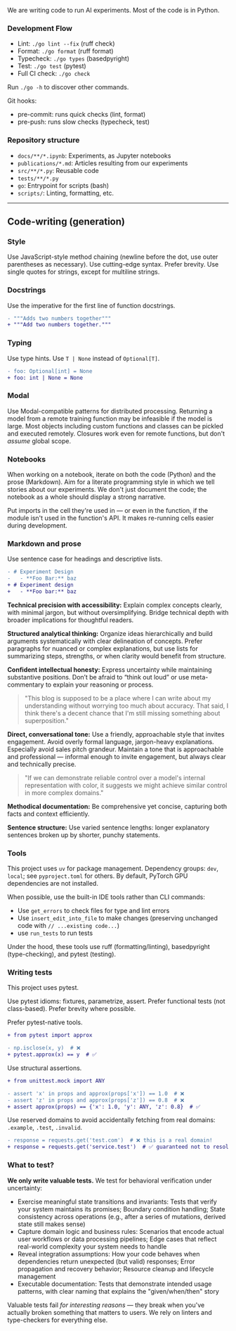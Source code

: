 We are writing code to run AI experiments. Most of the code is in Python.

### Development Flow

- Lint: `./go lint --fix` (ruff check)
- Format: `./go format` (ruff format)
- Typecheck: `./go types` (basedpyright)
- Test: `./go test` (pytest)
- Full CI check: `./go check`

Run `./go -h` to discover other commands.

Git hooks:
- pre-commit: runs quick checks (lint, format)
- pre-push: runs slow checks (typecheck, test)

### Repository structure

- `docs/**/*.ipynb`: Experiments, as Jupyter notebooks
- `publications/*.md`: Articles resulting from our experiments
- `src/**/*.py`: Reusable code
- `tests/**/*.py`
- `go`: Entrypoint for scripts (bash)
- `scripts/`: Linting, formatting, etc.

---

## Code-writing (generation)

### Style

Use JavaScript-style method chaining (newline before the dot, use outer parentheses as necessary).
Use cutting-edge syntax.
Prefer brevity.
Use single quotes for strings, except for multiline strings.

### Docstrings

Use the imperative for the first line of function docstrings.

```diff
- """Adds two numbers together"""
+ """Add two numbers together."""
```

### Typing

Use type hints.
Use `T | None` instead of `Optional[T]`.

```diff
- foo: Optional[int] = None
+ foo: int | None = None
```

### Modal

Use Modal-compatible patterns for distributed processing.
Returning a model from a remote training function may be infeasible if the model is large.
Most objects including custom functions and classes can be pickled and executed remotely.
Closures work even for remote functions, but don't _assume_ global scope.

### Notebooks

When working on a notebook, iterate on both the code (Python) and the prose (Markdown). Aim for a literate programming style in which we tell stories about our experiments. We don't just document the code; the notebook as a whole should display a strong narrative.

Put imports in the cell they're used in — or even in the function, if the module isn't used in the function's API. It makes re-running cells easier during development.

### Markdown and prose

Use sentence case for headings and descriptive lists.

```patch
- # Experiment Design
-   - **Foo Bar:** baz
+ # Experiment design
+   - **Foo bar:** baz
```

**Technical precision with accessibility:** Explain complex concepts clearly, with minimal jargon, but without oversimplifying. Bridge technical depth with broader implications for thoughtful readers.

**Structured analytical thinking:** Organize ideas hierarchically and build arguments systematically with clear delineation of concepts. Prefer paragraphs for nuanced or complex explanations, but use lists for summarizing steps, strengths, or when clarity would benefit from structure.

**Confident intellectual honesty:** Express uncertainty while maintaining substantive positions. Don’t be afraid to “think out loud” or use meta-commentary to explain your reasoning or process.

> "This blog is supposed to be a place where I can write about my understanding without worrying too much about accuracy. That said, I think there's a decent chance that I'm still missing something about superposition."

**Direct, conversational tone:** Use a friendly, approachable style that invites engagement. Avoid overly formal language, jargon-heavy explanations. Especially avoid sales pitch grandeur. Maintain a tone that is approachable and professional — informal enough to invite engagement, but always clear and technically precise.

> "If we can demonstrate reliable control over a model's internal representation with color, it suggests we might achieve similar control in more complex domains."

**Methodical documentation:** Be comprehensive yet concise, capturing both facts and context efficiently.

**Sentence structure:** Use varied sentence lengths: longer explanatory sentences broken up by shorter, punchy statements.

### Tools

This project uses `uv` for package management. Dependency groups: `dev`, `local`; see `pyproject.toml` for others. By default, PyTorch GPU dependencies are not installed.

When possible, use the built-in IDE tools rather than CLI commands:

- Use `get_errors` to check files for type and lint errors
- Use `insert_edit_into_file` to make changes (preserving unchanged code with `// ...existing code...`)
- use `run_tests` to run tests

Under the hood, these tools use ruff (formatting/linting), basedpyright (type-checking), and pytest (testing).

### Writing tests

This project uses pytest.

Use pytest idioms: fixtures, parametrize, assert.
Prefer functional tests (not class-based).
Prefer brevity where possible.

Prefer pytest-native tools.

```diff
+ from pytest import approx

- np.isclose(x, y)  # ❌
+ pytest.approx(x) == y  # ✅
```

Use structural assertions.

```diff
+ from unittest.mock import ANY

- assert 'x' in props and approx(props['x']) == 1.0  # ❌
- assert 'z' in props and approx(props['z']) == 0.8  # ❌
+ assert approx(props) == {'x': 1.0, 'y': ANY, 'z': 0.8}  # ✅
```

Use reserved domains to avoid accidentally fetching from real domains: `.example`, `.test`, `.invalid`.

```diff
- response = requests.get('test.com')  # ❌ this is a real domain!
+ response = requests.get('service.test')  # ✅ guaranteed not to resolve
```

### What to test?

**We only write valuable tests.** We test for behavioral verification under uncertainty:

- Exercise meaningful state transitions and invariants: Tests that verify your system maintains its promises; Boundary condition handling; State consistency across operations (e.g., after a series of mutations, derived state still makes sense)
- Capture domain logic and business rules: Scenarios that encode actual user workflows or data processing pipelines; Edge cases that reflect real-world complexity your system needs to handle
- Reveal integration assumptions: How your code behaves when dependencies return unexpected (but valid) responses; Error propagation and recovery behavior; Resource cleanup and lifecycle management
- Executable documentation: Tests that demonstrate intended usage patterns, with clear naming that explains the "given/when/then" story

Valuable tests fail _for interesting reasons_ — they break when you've actually broken something that matters to users. We rely on linters and type-checkers for everything else.
